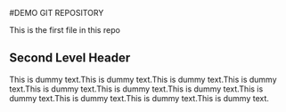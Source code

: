 #DEMO GIT REPOSITORY

This is the first file in this repo

## Second Level Header
This is dummy text.This is dummy text.This is dummy text.This is dummy text.This is dummy text.This is dummy text.This is dummy text.This is dummy text.This is dummy text.This is dummy text.This is dummy text.